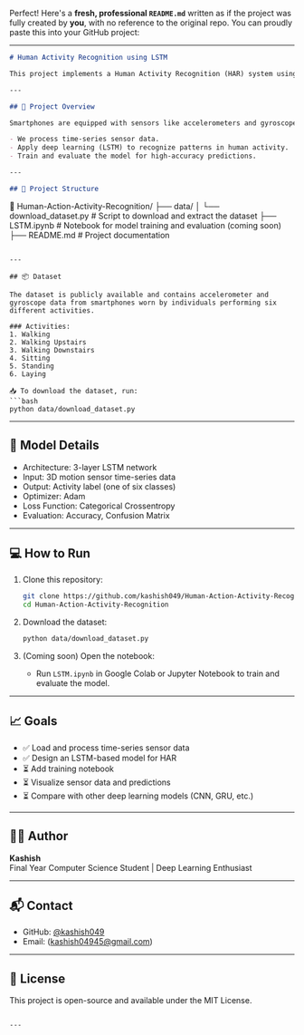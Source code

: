 Perfect! Here's a **fresh, professional `README.md`** written as if the project was fully created by **you**, with no reference to the original repo. You can proudly paste this into your GitHub project:

---

```markdown
# Human Activity Recognition using LSTM

This project implements a Human Activity Recognition (HAR) system using deep learning techniques, specifically Long Short-Term Memory (LSTM) Recurrent Neural Networks. The model is designed to classify physical activities such as walking, sitting, standing, and more based on motion sensor data collected from smartphones.

---

## 🚀 Project Overview

Smartphones are equipped with sensors like accelerometers and gyroscopes, which can be used to detect human movement patterns. In this project:

- We process time-series sensor data.
- Apply deep learning (LSTM) to recognize patterns in human activity.
- Train and evaluate the model for high-accuracy predictions.

---

## 📂 Project Structure

```
📁 Human-Action-Activity-Recognition/
├── data/
│   └── download_dataset.py         # Script to download and extract the dataset
├── LSTM.ipynb                      # Notebook for model training and evaluation (coming soon)
├── README.md                       # Project documentation
```

---

## 📦 Dataset

The dataset is publicly available and contains accelerometer and gyroscope data from smartphones worn by individuals performing six different activities.

### Activities:
1. Walking  
2. Walking Upstairs  
3. Walking Downstairs  
4. Sitting  
5. Standing  
6. Laying

📥 To download the dataset, run:
```bash
python data/download_dataset.py
```

---

## 🧠 Model Details

- Architecture: 3-layer LSTM network
- Input: 3D motion sensor time-series data
- Output: Activity label (one of six classes)
- Optimizer: Adam
- Loss Function: Categorical Crossentropy
- Evaluation: Accuracy, Confusion Matrix

---

## 💻 How to Run

1. Clone this repository:
   ```bash
   git clone https://github.com/kashish049/Human-Action-Activity-Recognition.git
   cd Human-Action-Activity-Recognition
   ```

2. Download the dataset:
   ```bash
   python data/download_dataset.py
   ```

3. (Coming soon) Open the notebook:
   - Run `LSTM.ipynb` in Google Colab or Jupyter Notebook to train and evaluate the model.

---

## 📈 Goals

- ✅ Load and process time-series sensor data  
- ✅ Design an LSTM-based model for HAR  
- ⏳ Add training notebook  
- ⏳ Visualize sensor data and predictions  
- ⏳ Compare with other deep learning models (CNN, GRU, etc.)

---

## 🧑‍💻 Author

**Kashish**  
Final Year Computer Science Student | Deep Learning Enthusiast

---

## 📬 Contact

- GitHub: [@kashish049](https://github.com/kashish049)
- Email: (kashish04945@gmail.com)

---

## 📝 License

This project is open-source and available under the MIT License.
```

---
